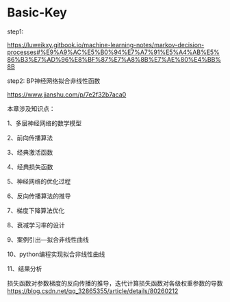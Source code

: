 # Basic-Key
step1:

https://luweikxy.gitbook.io/machine-learning-notes/markov-decision-processes#%E9%A9%AC%E5%B0%94%E7%A7%91%E5%A4%AB%E5%86%B3%E7%AD%96%E8%BF%87%E7%A8%8B%E7%AE%80%E4%BB%8B

step2:
BP神经网络拟合非线性函数

https://www.jianshu.com/p/7e2f32b7aca0


本章涉及知识点：

1、多层神经网络的数学模型

2、前向传播算法

3、经典激活函数

4、经典损失函数

5、神经网络的优化过程

6、反向传播算法的推导

7、梯度下降算法优化

8、衰减学习率的设计

9、案例引出—拟合非线性曲线

10、python编程实现拟合非线性曲线

11、结果分析

损失函数对参数梯度的反向传播的推导，迭代计算损失函数对各级权重参数的导数
https://blog.csdn.net/qq_32865355/article/details/80260212

